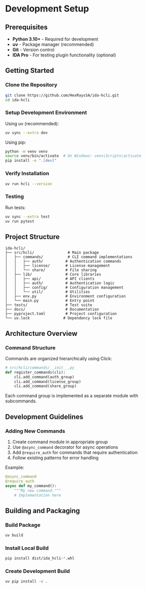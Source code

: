 # Development Setup

## Prerequisites

- **Python 3.10+** - Required for development
- **uv** - Package manager (recommended)
- **Git** - Version control
- **IDA Pro** - For testing plugin functionality (optional)

## Getting Started

### Clone the Repository

```bash
git clone https://github.com/HexRaysSA/ida-hcli.git
cd ida-hcli
```

### Setup Development Environment

Using uv (recommended):
```bash
uv sync --extra dev
```

Using pip:
```bash
python -m venv venv
source venv/bin/activate  # On Windows: venv\Scripts\activate
pip install -e ".[dev]"
```

### Verify Installation

```bash
uv run hcli --version
```

### Testing

Run tests:
```bash
uv sync --extra test 
uv run pytest
```

## Project Structure

```
ida-hcli/
├── src/hcli/               # Main package
│   ├── commands/           # CLI command implementations
│   │   ├── auth/          # Authentication commands
│   │   ├── license/       # License management
│   │   └── share/         # File sharing
│   ├── lib/               # Core libraries
│   │   ├── api/           # API clients
│   │   ├── auth/          # Authentication logic
│   │   ├── config/        # Configuration management
│   │   └── util/          # Utilities
│   ├── env.py             # Environment configuration
│   └── main.py            # Entry point
├── tests/                 # Test suite
├── docs/                  # Documentation
├── pyproject.toml         # Project configuration
└── uv.lock               # Dependency lock file
```

## Architecture Overview

### Command Structure

Commands are organized hierarchically using Click:

```python
# src/hcli/commands/__init__.py
def register_commands(cli):
    cli.add_command(auth_group)
    cli.add_command(license_group)
    cli.add_command(share_group)
```

Each command group is implemented as a separate module with subcommands.

## Development Guidelines

### Adding New Commands

1. Create command module in appropriate group
2. Use `@async_command` decorator for async operations
3. Add `@require_auth` for commands that require authentication 
4. Follow existing patterns for error handling

Example:
```python
@async_command
@require_auth
async def my_command():
    """My new command."""
    # Implementation here
```

## Building and Packaging

### Build Package

```bash
uv build
```

### Install Local Build

```bash
pip install dist/ida_hcli-*.whl
```

### Create Development Build

```bash
uv pip install -e .
```


